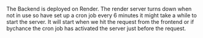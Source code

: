  The Backend is deployed on Render.
 The render server turns down when not in use so have set up a cron job every 6 minutes it might take a while to start the server. 
 It will start when we hit the request from the frontend or if bychance the cron job has activated the server just before the request.
